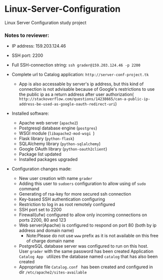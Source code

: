 # Linux-Server-Configuration
Linux Server Configuration study project

### Notes to reviewer:
* IP address: 159.203.124.46
* SSH port: 2200
* Full SSH-connection string: ` ssh grader@159.203.124.46 -p 2200 `
* Complete url to Catalog application: ` http://server-conf-project.tk `
    * App is also accessable by server's ip address, but this kind of connection is not advisable because of Google's               restrictions to use the public ip as a return address after user authorization(`                                         http://stackoverflow.com/questions/14238665/can-a-public-ip-address-be-used-as-google-oauth-redirect-uri `)
* Installed software:
    * Apache web server (`apache2`)
    * Postgresql database engine (`postgres`)
    * WSGI module (`libapache2-mod-wsgi `)
    * Flask library (` python-flask `)
    * SQLAlchemy library (` python-sqlalchemy `)
    * Google OAuth library (` python-oauth2client `)
    * Package list updated
    * Installed packages upgraded
  
* Configuration changes made:
    * New user creation with name ` grader `
    * Adding this user to ` sudoers ` configuration to allow using of ` sudo ` command
    * Generating of rsa-key for more secured ssh connection
    * Key-based SSH authentication configuring
    * Restriction to log in as root remotely configured
    * SSH port set to 2200
    * Firewall(ufw) configured to allow only incoming connections on ports 2200, 80 and 123
    * Web server(Apache) is configured to respond on port 80 (both by ip address and domain name)
        * Note:Please do not use ` www ` prefix as it is not available on this free of charge domain name
    * PostgreSQL database server was configured to run on this host. User ` grader ` with the same password has been created         Application ` Catalog App  ` utilizes the database named ` catalog ` that has also been created
    * Appropriate file ` Catalog.conf  ` has been created and configured in dir ` /etc/apache2/sites-available `
  
